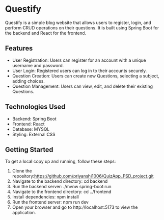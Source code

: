 # Questify

Questify is a simple blog website that allows users to register, login, and perform CRUD operations on their questions. It is built using Spring Boot for the backend and React for the frontend.

## Features

- User Registration: Users can register for an account with a unique username and password.
- User Login: Registered users can log in to their accounts securely.
- Question Creation: Users can create new Questions, selecting a subject, adding choices.
- Question Management: Users can view, edit, and delete their existing Questions.

## Technologies Used

- Backend: Spring Boot
- Frontend: React
- Database: MYSQL
- Styling: External CSS

## Getting Started

To get a local copy up and running, follow these steps:

1. Clone the repository:https://github.com/priyanshi1006/QuizApp_FSD_project.git
2. Navigate to the backend directory: cd backend
3. Run the backend server: ./mvnw spring-boot:run
4. Navigate to the frontend directory: cd ../frontend
5. Install dependencies: npm install
6. Run the frontend server: npm run dev
7. Open your browser and go to http://localhost:5173 to view the application.


